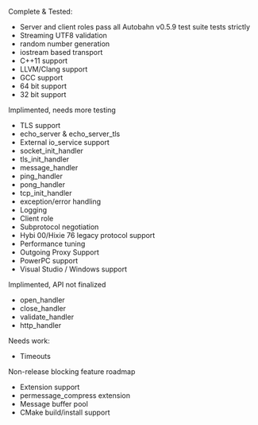 Complete & Tested:
- Server and client roles pass all Autobahn v0.5.9 test suite tests strictly
- Streaming UTF8 validation
- random number generation
- iostream based transport
- C++11 support
- LLVM/Clang support
- GCC support
- 64 bit support
- 32 bit support

Implimented, needs more testing
- TLS support
- echo_server & echo_server_tls
- External io_service support
- socket_init_handler
- tls_init_handler
- message_handler
- ping_handler
- pong_handler
- tcp_init_handler
- exception/error handling
- Logging
- Client role
- Subprotocol negotiation
- Hybi 00/Hixie 76 legacy protocol support
- Performance tuning
- Outgoing Proxy Support
- PowerPC support
- Visual Studio / Windows support

Implimented, API not finalized
- open_handler
- close_handler
- validate_handler
- http_handler

Needs work:
- Timeouts

Non-release blocking feature roadmap
- Extension support
- permessage_compress extension
- Message buffer pool
- CMake build/install support